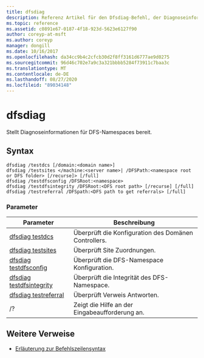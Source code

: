 ```yaml
---
title: dfsdiag
description: Referenz Artikel für den Dfsdiag-Befehl, der Diagnoseinformationen für DFS-Namespaces bereitstellt.
ms.topic: reference
ms.assetid: c0891e67-0187-4f18-923d-5623e6127f90
author: coreyp-at-msft
ms.author: coreyp
manager: dongill
ms.date: 10/16/2017
ms.openlocfilehash: da34cc9b4c2cfcb30d2f8ff3161d6777ae9d0275
ms.sourcegitcommit: 96d46c702e7a9c3a321bbbb5284f73911c7baa3c
ms.translationtype: MT
ms.contentlocale: de-DE
ms.lasthandoff: 08/27/2020
ms.locfileid: "89034148"
---
```

# <a name="dfsdiag"></a>dfsdiag

Stellt Diagnoseinformationen für DFS-Namespaces bereit.

## <a name="syntax"></a>Syntax

```
dfsdiag /testdcs [/domain:<domain name>]
dfsdiag /testsites </machine:<server name>| /DFSPath:<namespace root or DFS folder> [/recurse]> [/full]
dfsdiag /testdfsconfig /DFSRoot:<namespace>
dfsdiag /testdfsintegrity /DFSRoot:<DFS root path> [/recurse] [/full]
dfsdiag /testreferral /DFSpath:<DFS path to get referrals> [/full]
```

### <a name="parameters"></a>Parameter

| Parameter | Beschreibung |
| --------- | ----------- |
| [dfsdiag testdcs](dfsdiag-testdcs.md) | Überprüft die Konfiguration des Domänen Controllers. |
| [dfsdiag testsites](dfsdiag-testsites.md) | Überprüft Site Zuordnungen. |
| [dfsdiag testdfsconfig](dfsdiag-testdfsconfig.md) | Überprüft die DFS-Namespace Konfiguration. |
| [dfsdiag testdfsintegrity](dfsdiag-testdfsintegrity.md) | Überprüft die Integrität des DFS-Namespace. |
| [dfsdiag testreferral](dfsdiag-testreferral.md) | Überprüft Verweis Antworten. |
| /? | Zeigt die Hilfe an der Eingabeaufforderung an. |

## <a name="additional-references"></a>Weitere Verweise

- [Erläuterung zur Befehlszeilensyntax](command-line-syntax-key.md)
